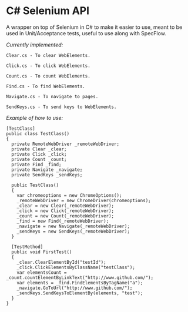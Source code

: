 # C# Selenium API
A wrapper on top of Selenium in C# to make it easier to use, meant to be used in Unit/Acceptance tests, useful to use along with SpecFlow.

*Currently implemented:*
```
Clear.cs - To clear WebElements.

Click.cs - To click WebElements.

Count.cs - To count WebElements.

Find.cs - To find WebElements.

Navigate.cs - To navigate to pages.

SendKeys.cs - To send keys to WebElements.
```

*Example of how to use:*

```
[TestClass]
public class TestClass()
{
  private RemoteWebDriver _remoteWebDriver;
  private Clear _clear;
  private Click _click;
  private Count _count;
  private Find _find;
  private Navigate _navigate;
  private SendKeys _sendKeys;
  
  public TestClass()
  {
    var chromeoptions = new ChromeOptions();
    _remoteWebDriver = new ChromeDriver(chromeoptions);
    _clear = new Clear(_remoteWebDriver);
    _click = new Click(_remoteWebDriver);
    _count = new Count(_remoteWebDriver);
    _find = new Find(_remoteWebDriver);
    _navigate = new Navigate(_remoteWebDriver);
    _sendKeys = new SendKeys(_remoteWebDriver);
  }
  
  [TestMethod]
  public void FirstTest()
  {
    _clear.ClearElementById("testId");
    _click.ClickElementsByClassName("testClass");
    var elementsCount = _count.countElementByLinkText("http://www.github.com/");
    var elements = _find.FindElementsByTagName("a");
    _navigate.GoToUrl("http://www.github.com/");
    _sendKeys.SendKeysToElementBy(elements, "test");
  }
}
```
